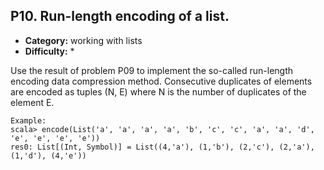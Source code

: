 ## P10. Run-length encoding of a list.

- **Category:** working with lists
- **Difficulty:** *

Use the result of problem P09 to implement the so-called run-length encoding data compression method. Consecutive duplicates of elements are encoded as tuples (N, E) where N is the number of duplicates of the element E.

```
Example:
scala> encode(List('a', 'a', 'a', 'a', 'b', 'c', 'c', 'a', 'a', 'd', 'e', 'e', 'e', 'e'))
res0: List[(Int, Symbol)] = List((4,'a'), (1,'b'), (2,'c'), (2,'a'), (1,'d'), (4,'e'))
```
